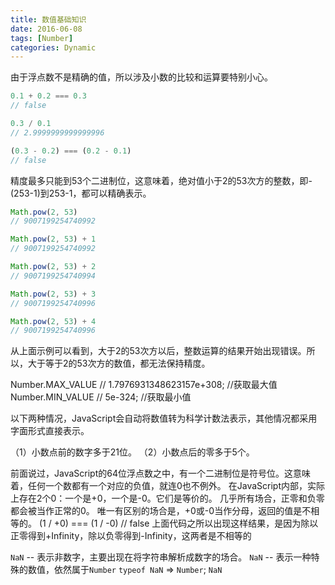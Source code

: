 ```yaml
---
title: 数值基础知识
date: 2016-06-08
tags: [Number]
categories: Dynamic
---
```


由于浮点数不是精确的值，所以涉及小数的比较和运算要特别小心。

```javascript
0.1 + 0.2 === 0.3
// false

0.3 / 0.1
// 2.9999999999999996

(0.3 - 0.2) === (0.2 - 0.1)
// false

```

精度最多只能到53个二进制位，这意味着，绝对值小于2的53次方的整数，即-(253-1)到253-1，都可以精确表示。

```javascript
Math.pow(2, 53)
// 9007199254740992

Math.pow(2, 53) + 1
// 9007199254740992

Math.pow(2, 53) + 2
// 9007199254740994

Math.pow(2, 53) + 3
// 9007199254740996

Math.pow(2, 53) + 4
// 9007199254740996

```
从上面示例可以看到，大于2的53次方以后，整数运算的结果开始出现错误。所以，大于等于2的53次方的数值，都无法保持精度。

Number.MAX_VALUE // 1.7976931348623157e+308;    //获取最大值
Number.MIN_VALUE // 5e-324;     //获取最小值

以下两种情况，JavaScript会自动将数值转为科学计数法表示，其他情况都采用字面形式直接表示。

（1）小数点前的数字多于21位。
（2）小数点后的零多于5个。

前面说过，JavaScript的64位浮点数之中，有一个二进制位是符号位。这意味着，任何一个数都有一个对应的负值，就连0也不例外。
在JavaScript内部，实际上存在2个0：一个是+0，一个是-0。它们是等价的。
几乎所有场合，正零和负零都会被当作正常的0。
唯一有区别的场合是，+0或-0当作分母，返回的值是不相等的。
(1 / +0) === (1 / -0) // false
上面代码之所以出现这样结果，是因为除以正零得到+Infinity，除以负零得到-Infinity，这两者是不相等的

`NaN` -- 表示非数字，主要出现在将字符串解析成数字的场合。
`NaN` -- 表示一种特殊的数值，依然属于`Number` `typeof NaN` => `Number`;
`NaN`


